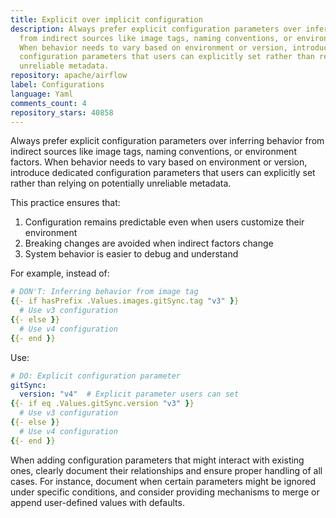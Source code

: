 ```yaml
---
title: Explicit over implicit configuration
description: Always prefer explicit configuration parameters over inferring behavior
  from indirect sources like image tags, naming conventions, or environment factors.
  When behavior needs to vary based on environment or version, introduce dedicated
  configuration parameters that users can explicitly set rather than relying on potentially
  unreliable metadata.
repository: apache/airflow
label: Configurations
language: Yaml
comments_count: 4
repository_stars: 40858
---
```


Always prefer explicit configuration parameters over inferring behavior from indirect sources like image tags, naming conventions, or environment factors. When behavior needs to vary based on environment or version, introduce dedicated configuration parameters that users can explicitly set rather than relying on potentially unreliable metadata.

This practice ensures that:
1. Configuration remains predictable even when users customize their environment
2. Breaking changes are avoided when indirect factors change
3. System behavior is easier to debug and understand

For example, instead of:
```yaml
# DON'T: Inferring behavior from image tag
{{- if hasPrefix .Values.images.gitSync.tag "v3" }}
  # Use v3 configuration
{{- else }}
  # Use v4 configuration
{{- end }}
```

Use:
```yaml
# DO: Explicit configuration parameter
gitSync:
  version: "v4"  # Explicit parameter users can set
{{- if eq .Values.gitSync.version "v3" }}
  # Use v3 configuration
{{- else }}
  # Use v4 configuration
{{- end }}
```

When adding configuration parameters that might interact with existing ones, clearly document their relationships and ensure proper handling of all cases. For instance, document when certain parameters might be ignored under specific conditions, and consider providing mechanisms to merge or append user-defined values with defaults.